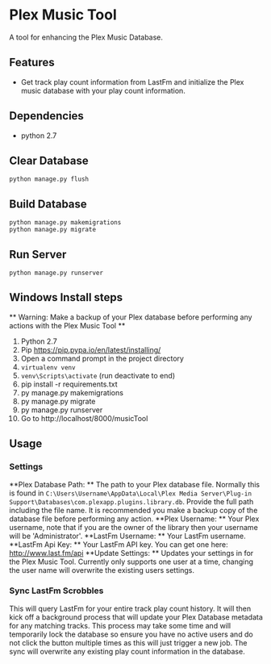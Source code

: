 Plex Music Tool
============

A tool for enhancing the Plex Music Database.

## Features
- Get track play count information from LastFm and initialize the Plex music database with your play count information.

## Dependencies
- python 2.7

## Clear Database
```
python manage.py flush
```

## Build Database
```
python manage.py makemigrations
python manage.py migrate
```
## Run Server
```
python manage.py runserver
```

## Windows Install steps

** Warning: Make a backup of your Plex database before performing any actions with the Plex Music Tool **

1. Python 2.7
2. Pip https://pip.pypa.io/en/latest/installing/
3. Open a command prompt in the project directory
4. `virtualenv venv`
5. `venv\Scripts\activate` (run deactivate to end)
3. pip install -r requirements.txt
4. py manage.py makemigrations
5. py manage.py migrate
6. py manage.py runserver
7. Go to http://localhost/8000/musicTool


## Usage

### Settings
**Plex Database Path: ** The path to your Plex database file.  Normally this is found in `C:\Users\Username\AppData\Local\Plex Media Server\Plug-in Support\Databases\com.plexapp.plugins.library.db`.  Provide the full path including the file name.  It is recommended you make a backup copy of the database file before performing any action.
**Plex Username: ** Your Plex username, note that if you are the owner of the library then your username will be 'Administrator'.
**LastFm Username: ** Your LastFm username.
**LastFm Api Key: ** Your LastFm API key.  You can get one here: http://www.last.fm/api
**Update Settings: ** Updates your settings in for the Plex Music Tool.  Currently only supports one user at a time, changing the user name will overwrite the existing users settings.

### Sync LastFm Scrobbles
This will query LastFm for your entire track play count history.  It will then kick off a background process that will update your Plex Database metadata for any matching tracks.  This process may take some time and will temporarily lock the database so ensure you have no active users and do not click the button multiple times as this will just trigger a new job.  The sync will overwrite any existing play count information in the database.
